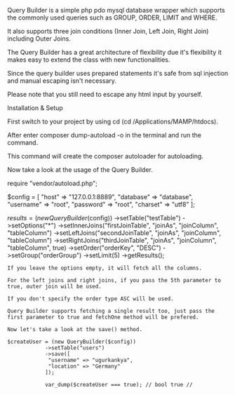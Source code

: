Query Builder is a simple php pdo mysql database wrapper which supports the commonly used queries such as GROUP, ORDER, LIMIT and WHERE.

It also supports three join conditions (Inner Join, Left Join, Right Join) including Outer Joins.

The Query Builder has a great architecture of flexibility due it's flexibility it makes easy to extend the class with new functionalities.

Since the query builder uses prepared statements it's safe from sql injection and manual escaping isn't necessary.

Please note that you still need to escape any html input by yourself.

Installation & Setup

First switch to your project by using cd (cd /Applications/MAMP/htdocs).

After enter composer dump-autoload -o in the terminal and run the command.

This command will create the composer autoloader for autoloading.

Now take a look at the usage of the Query Builder.

require "vendor/autoload.php";

$config = [
    "host"     => "127.0.0.1:8889",
    "database" => "database",
    "username" => "root",
    "password" => "root",
    "charset"  => "utf8"
];

$results = (new QueryBuilder($config))
    ->setTable("testTable")
    ->setOptions("*")
    ->setInnerJoins("firstJoinTable", "joinAs", "joinColumn", "tableColumn")
    ->setLeftJoins("secondJoinTable", "joinAs", "joinColumn", "tableColumn")
    ->setRightJoins("thirdJoinTable", "joinAs", "joinColumn", "tableColumn", true)
    ->setOrder("orderKey", "DESC")
    ->setGroup("orderGroup")
    ->setLimit(5)
    ->getResults();

    If you leave the options empty, it will fetch all the columns.

    For the left joins and right joins, if you pass the 5th parameter to true, outer join will be used.

    If you don't specify the order type ASC will be used.

    Query Builder supports fetching a single result too, just pass the first parameter to true and fetchOne method will be prefered.

    Now let's take a look at the save() method.

    $createUser = (new QueryBuilder($config))
                ->setTable("users")
                ->save([
                 "username" => "ugurkankya",
                 "location" => "Germany"
                ]);

                var_dump($createUser === true); // bool true //                
